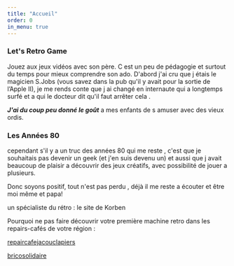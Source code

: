 ```yaml
---
title: "Accueil"
order: 0
in_menu: true
---
```

### Let's Retro Game


Jouez aux jeux vidéos avec son père. C est un peu de pédagogie et surtout du temps pour mieux comprendre son ado. 
D'abord j'ai cru que j étais le magicien S.Jobs (vous savez dans la pub qu'il y avait pour la sortie de l’Apple II), je me rends conte que j ai changé en internaute qui a longtemps surfé et a qui le docteur dit qu'il faut arrêter cela .

***J'ai du coup peu donné le goût*** a mes enfants de s amuser avec des vieux ordis.
### Les Années 80
cependant s'il y a un truc des années 80 qui me reste , c'est que je souhaitais pas devenir un geek (et j'en suis devenu un) et aussi que j avait beaucoup de plaisir a découvrir des jeux créatifs, avec possibilité de jouer a plusieurs.

Donc soyons positif, tout n'est pas perdu , déjà il me reste a écouter et être moi même et papa! 

un spécialiste du rétro :  le site de Korben 

Pourquoi ne pas faire découvrir votre première machine retro dans les repairs-cafés de votre région :

[repaircafejacouclapiers](https://newick.github.io/repaircafejacouclapiers/)

[bricosolidaire](https://www.lerabelais.org/agenda/bricosolidaire/) 